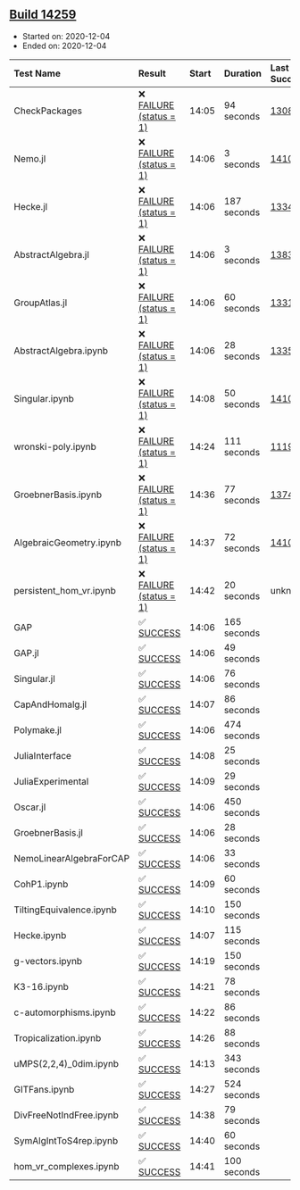 ## [Build 14259](https://oscarci.mathematik.uni-kl.de/job/oscar/14259/)

* Started on: 2020-12-04
* Ended on: 2020-12-04

| Test Name    | Result | Start | Duration | Last Success | First Failure |
|:-------------|:-------|:------|:---------|:-------------|:--------------|
| CheckPackages | ❌ [FAILURE (status = 1)](https://oscarci.mathematik.uni-kl.de/job/oscar/14259/artifact/logs/build-14259/CheckPackages.log) | 14:05 | 94 seconds | [13085](https://oscarci.mathematik.uni-kl.de/job/oscar/13085/) | [13086](https://oscarci.mathematik.uni-kl.de/job/oscar/13086/) |
| Nemo.jl | ❌ [FAILURE (status = 1)](https://oscarci.mathematik.uni-kl.de/job/oscar/14259/artifact/logs/build-14259/Nemo.jl.log) | 14:06 | 3 seconds | [14101](https://oscarci.mathematik.uni-kl.de/job/oscar/14101/) | [14102](https://oscarci.mathematik.uni-kl.de/job/oscar/14102/) |
| Hecke.jl | ❌ [FAILURE (status = 1)](https://oscarci.mathematik.uni-kl.de/job/oscar/14259/artifact/logs/build-14259/Hecke.jl.log) | 14:06 | 187 seconds | [13341](https://oscarci.mathematik.uni-kl.de/job/oscar/13341/) | [13342](https://oscarci.mathematik.uni-kl.de/job/oscar/13342/) |
| AbstractAlgebra.jl | ❌ [FAILURE (status = 1)](https://oscarci.mathematik.uni-kl.de/job/oscar/14259/artifact/logs/build-14259/AbstractAlgebra.jl.log) | 14:06 | 3 seconds | [13837](https://oscarci.mathematik.uni-kl.de/job/oscar/13837/) | [13838](https://oscarci.mathematik.uni-kl.de/job/oscar/13838/) |
| GroupAtlas.jl | ❌ [FAILURE (status = 1)](https://oscarci.mathematik.uni-kl.de/job/oscar/14259/artifact/logs/build-14259/GroupAtlas.jl.log) | 14:06 | 60 seconds | [13311](https://oscarci.mathematik.uni-kl.de/job/oscar/13311/) | [13312](https://oscarci.mathematik.uni-kl.de/job/oscar/13312/) |
| AbstractAlgebra.ipynb | ❌ [FAILURE (status = 1)](https://oscarci.mathematik.uni-kl.de/job/oscar/14259/artifact/logs/build-14259/AbstractAlgebra.ipynb.log) | 14:06 | 28 seconds | [13355](https://oscarci.mathematik.uni-kl.de/job/oscar/13355/) | [13356](https://oscarci.mathematik.uni-kl.de/job/oscar/13356/) |
| Singular.ipynb | ❌ [FAILURE (status = 1)](https://oscarci.mathematik.uni-kl.de/job/oscar/14259/artifact/logs/build-14259/Singular.ipynb.log) | 14:08 | 50 seconds | [14101](https://oscarci.mathematik.uni-kl.de/job/oscar/14101/) | [14102](https://oscarci.mathematik.uni-kl.de/job/oscar/14102/) |
| wronski-poly.ipynb | ❌ [FAILURE (status = 1)](https://oscarci.mathematik.uni-kl.de/job/oscar/14259/artifact/logs/build-14259/wronski-poly.ipynb.log) | 14:24 | 111 seconds | [11192](https://oscarci.mathematik.uni-kl.de/job/oscar/11192/) | [11193](https://oscarci.mathematik.uni-kl.de/job/oscar/11193/) |
| GroebnerBasis.ipynb | ❌ [FAILURE (status = 1)](https://oscarci.mathematik.uni-kl.de/job/oscar/14259/artifact/logs/build-14259/GroebnerBasis.ipynb.log) | 14:36 | 77 seconds | [13748](https://oscarci.mathematik.uni-kl.de/job/oscar/13748/) | [13749](https://oscarci.mathematik.uni-kl.de/job/oscar/13749/) |
| AlgebraicGeometry.ipynb | ❌ [FAILURE (status = 1)](https://oscarci.mathematik.uni-kl.de/job/oscar/14259/artifact/logs/build-14259/AlgebraicGeometry.ipynb.log) | 14:37 | 72 seconds | [14101](https://oscarci.mathematik.uni-kl.de/job/oscar/14101/) | [14102](https://oscarci.mathematik.uni-kl.de/job/oscar/14102/) |
| persistent_hom_vr.ipynb | ❌ [FAILURE (status = 1)](https://oscarci.mathematik.uni-kl.de/job/oscar/14259/artifact/logs/build-14259/persistent_hom_vr.ipynb.log) | 14:42 | 20 seconds | unknown | unknown |
| GAP | ✅ [SUCCESS](https://oscarci.mathematik.uni-kl.de/job/oscar/14259/artifact/logs/build-14259/GAP.log) | 14:06 | 165 seconds |  |  |
| GAP.jl | ✅ [SUCCESS](https://oscarci.mathematik.uni-kl.de/job/oscar/14259/artifact/logs/build-14259/GAP.jl.log) | 14:06 | 49 seconds |  |  |
| Singular.jl | ✅ [SUCCESS](https://oscarci.mathematik.uni-kl.de/job/oscar/14259/artifact/logs/build-14259/Singular.jl.log) | 14:06 | 76 seconds |  |  |
| CapAndHomalg.jl | ✅ [SUCCESS](https://oscarci.mathematik.uni-kl.de/job/oscar/14259/artifact/logs/build-14259/CapAndHomalg.jl.log) | 14:07 | 86 seconds |  |  |
| Polymake.jl | ✅ [SUCCESS](https://oscarci.mathematik.uni-kl.de/job/oscar/14259/artifact/logs/build-14259/Polymake.jl.log) | 14:06 | 474 seconds |  |  |
| JuliaInterface | ✅ [SUCCESS](https://oscarci.mathematik.uni-kl.de/job/oscar/14259/artifact/logs/build-14259/JuliaInterface.log) | 14:08 | 25 seconds |  |  |
| JuliaExperimental | ✅ [SUCCESS](https://oscarci.mathematik.uni-kl.de/job/oscar/14259/artifact/logs/build-14259/JuliaExperimental.log) | 14:09 | 29 seconds |  |  |
| Oscar.jl | ✅ [SUCCESS](https://oscarci.mathematik.uni-kl.de/job/oscar/14259/artifact/logs/build-14259/Oscar.jl.log) | 14:06 | 450 seconds |  |  |
| GroebnerBasis.jl | ✅ [SUCCESS](https://oscarci.mathematik.uni-kl.de/job/oscar/14259/artifact/logs/build-14259/GroebnerBasis.jl.log) | 14:06 | 28 seconds |  |  |
| NemoLinearAlgebraForCAP | ✅ [SUCCESS](https://oscarci.mathematik.uni-kl.de/job/oscar/14259/artifact/logs/build-14259/NemoLinearAlgebraForCAP.log) | 14:06 | 33 seconds |  |  |
| CohP1.ipynb | ✅ [SUCCESS](https://oscarci.mathematik.uni-kl.de/job/oscar/14259/artifact/logs/build-14259/CohP1.ipynb.log) | 14:09 | 60 seconds |  |  |
| TiltingEquivalence.ipynb | ✅ [SUCCESS](https://oscarci.mathematik.uni-kl.de/job/oscar/14259/artifact/logs/build-14259/TiltingEquivalence.ipynb.log) | 14:10 | 150 seconds |  |  |
| Hecke.ipynb | ✅ [SUCCESS](https://oscarci.mathematik.uni-kl.de/job/oscar/14259/artifact/logs/build-14259/Hecke.ipynb.log) | 14:07 | 115 seconds |  |  |
| g-vectors.ipynb | ✅ [SUCCESS](https://oscarci.mathematik.uni-kl.de/job/oscar/14259/artifact/logs/build-14259/g-vectors.ipynb.log) | 14:19 | 150 seconds |  |  |
| K3-16.ipynb | ✅ [SUCCESS](https://oscarci.mathematik.uni-kl.de/job/oscar/14259/artifact/logs/build-14259/K3-16.ipynb.log) | 14:21 | 78 seconds |  |  |
| c-automorphisms.ipynb | ✅ [SUCCESS](https://oscarci.mathematik.uni-kl.de/job/oscar/14259/artifact/logs/build-14259/c-automorphisms.ipynb.log) | 14:22 | 86 seconds |  |  |
| Tropicalization.ipynb | ✅ [SUCCESS](https://oscarci.mathematik.uni-kl.de/job/oscar/14259/artifact/logs/build-14259/Tropicalization.ipynb.log) | 14:26 | 88 seconds |  |  |
| uMPS(2,2,4)_0dim.ipynb | ✅ [SUCCESS](https://oscarci.mathematik.uni-kl.de/job/oscar/14259/artifact/logs/build-14259/uMPS-2-2-4-_0dim.ipynb.log) | 14:13 | 343 seconds |  |  |
| GITFans.ipynb | ✅ [SUCCESS](https://oscarci.mathematik.uni-kl.de/job/oscar/14259/artifact/logs/build-14259/GITFans.ipynb.log) | 14:27 | 524 seconds |  |  |
| DivFreeNotIndFree.ipynb | ✅ [SUCCESS](https://oscarci.mathematik.uni-kl.de/job/oscar/14259/artifact/logs/build-14259/DivFreeNotIndFree.ipynb.log) | 14:38 | 79 seconds |  |  |
| SymAlgIntToS4rep.ipynb | ✅ [SUCCESS](https://oscarci.mathematik.uni-kl.de/job/oscar/14259/artifact/logs/build-14259/SymAlgIntToS4rep.ipynb.log) | 14:40 | 60 seconds |  |  |
| hom_vr_complexes.ipynb | ✅ [SUCCESS](https://oscarci.mathematik.uni-kl.de/job/oscar/14259/artifact/logs/build-14259/hom_vr_complexes.ipynb.log) | 14:41 | 100 seconds |  |  |
